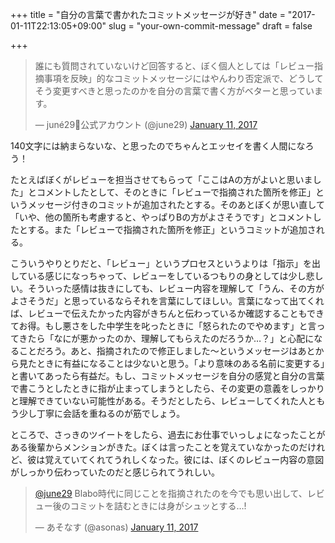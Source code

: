 +++
title = "自分の言葉で書かれたコミットメッセージが好き"
date = "2017-01-11T22:13:05+09:00"
slug = "your-own-commit-message"
draft = false

+++

<p>
<blockquote class="twitter-tweet" data-lang="en">
<p lang="ja" dir="ltr">誰にも質問されていないけど回答すると、ぼく個人としては「レビュー指摘事項を反映」的なコミットメッセージにはやんわり否定派で、どうしてそう変更すべきと思ったのかを自分の言葉で書く方がベターと思っています。</p>
<p>&mdash; juné29&#x1f4a9;公式アカウント (@june29) <a href="https://twitter.com/june29/status/819161916505370624">January 11, 2017</a></p></blockquote>
</p>

<p>140文字には納まらないな、と思ったのでちゃんとエッセイを書く人間になろう！</p>

<p>たとえばぼくがレビューを担当させてもらって「ここはAの方がよいと思いました」とコメントしたとして、そのときに「レビューで指摘された箇所を修正」というメッセージ付きのコミットが追加されたとする。そのあとぼくが思い直して「いや、他の箇所も考慮すると、やっぱりBの方がよさそうです」とコメントしたとする。また「レビューで指摘された箇所を修正」というコミットが追加される。</p>

<p>こういうやりとりだと、「レビュー」というプロセスというよりは「指示」を出している感じになっちゃって、レビューをしているつもりの身としては少し悲しい。そういった感情は抜きにしても、レビュー内容を理解して「うん、その方がよさそうだ」と思っているならそれを言葉にしてほしい。言葉になって出てくれば、レビューで伝えたかった内容がきちんと伝わっているか確認することもできてお得。もし悪さをした中学生を叱ったときに「怒られたのでやめます」と言ってきたら「なにが悪かったのか、理解してもらえたのだろうか…？」と心配になることだろう。あと、指摘されたので修正しました〜というメッセージはあとから見たときに有益になることは少ないと思う。「より意味のある名前に変更する」と書いてあったら有益だ。もし、コミットメッセージを自分の感覚と自分の言葉で書こうとしたときに指が止まってしまうとしたら、その変更の意義をしっかりと理解できていない可能性がある。そうだとしたら、レビューしてくれた人ともう少し丁寧に会話を重ねるのが筋でしょう。</p>

<p>ところで、さっきのツイートをしたら、過去にお仕事でいっしょになったことがある後輩からメンションがきた。ぼくは言ったことを覚えていなかったのだけれど、彼は覚えていてくれてうれしくなった。彼には、ぼくのレビュー内容の意図がしっかり伝わっていたのだと感じられてうれしい。</p>

<p>
<blockquote class="twitter-tweet" data-conversation="none" data-lang="en">
<p lang="ja" dir="ltr"><a href="https://twitter.com/june29">@june29</a> Blabo時代に同じことを指摘されたのを今でも思い出して、レビュー後のコミットを詰むときには身がシュッとする&#8230;!</p>
<p>&mdash; あそなす (@asonas) <a href="https://twitter.com/asonas/status/819163782651908096">January 11, 2017</a></p></blockquote>
</p>

<p><script async src="//platform.twitter.com/widgets.js" charset="utf-8"></script></p>
